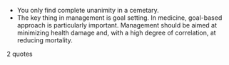  - You only find complete unanimity in a cemetary.
 - The key thing in management is goal setting. In medicine, goal-based approach is particularly important. Management should be aimed at minimizing health damage and, with a high degree of correlation, at reducing mortality.

2 quotes